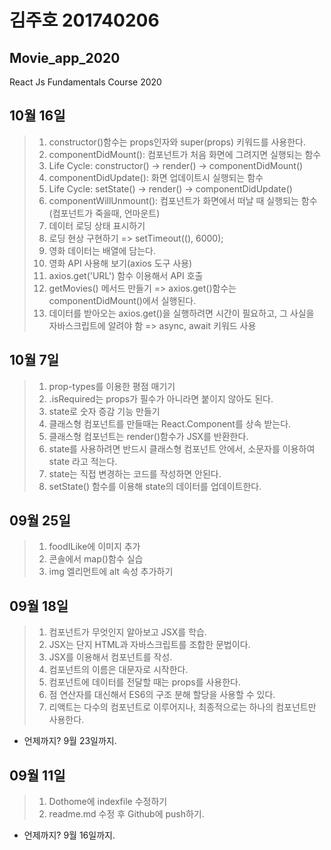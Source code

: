 # 김주호 201740206
## Movie_app_2020
React Js Fundamentals Course 2020

## 10월 16일
>1. constructor()함수는 props인자와 super(props) 키워드를 사용한다.
>2. componentDidMount(): 컴포넌트가 처음 화면에 그려지면 실행되는 함수
>3. Life Cycle: constructor() -> render() -> componentDidMount()
>4. componentDidUpdate(): 화면 업데이트시 실행되는 함수
>5. Life Cycle: setState() -> render() -> componentDidUpdate()
>6. componentWillUnmount(): 컴포넌트가 화면에서 떠날 때 실행되는 함수(컴포넌트가 죽을때, 언마운트)
>7. 데이터 로딩 상태 표시하기
>8. 로딩 현상 구현하기 => setTimeout((), 6000);
>9. 영화 데이터는 배열에 담는다.
>10. 영화 API 사용해 보기(axios 도구 사용)
>11. axios.get('URL') 함수 이용해서 API 호출
>12. getMovies() 메서드 만들기 => axios.get()함수는 componentDidMount()에서 실행된다.
>13. 데이터를 받아오는 axios.get()을 실행하려면 시간이 필요하고, 그 사실을 자바스크립트에 알려야 함 => async, await 키워드 사용



## 10월 7일
>1. prop-types를 이용한 평점 매기기
>2. .isRequired는 props가 필수가 아니라면 붙이지 않아도 된다.
>3. state로 숫자 증감 기능 만들기
>4. 클래스형 컴포넌트를 만들때는 React.Component를 상속 받는다.
>5. 클래스형 컴포넌트는 render()함수가 JSX를 반환한다.
>6. state를 사용하려면 반드시 클래스형 컴포넌트 안에서, 소문자를 이용하여 state 라고 적는다.
>7. state는 직접 변경하는 코드를 작성하면 안된다.
>8. setState() 함수를 이용해 state의 데이터를 업데이트한다.


## 09월 25일
>1. foodILike에 이미지 추가
>2. 콘솔에서 map()함수 실습
>3. img 엘리먼트에 alt 속성 추가하기


## 09월 18일
>1. 컴포넌트가 무엇인지 알아보고 JSX를 학습.
>2. JSX는 단지 HTML과 자바스크립트를 조합한 문법이다.
>3. JSX를 이용해서 컴포넌트를 작성.
>4. 컴포넌트의 이름은 대문자로 시작한다.
>5. 컴포넌트에 데이터를 전달할 때는 props를 사용한다.
>6. 점 연산자를 대신해서 ES6의 구조 분해 할당을 사용할 수 있다.
>7. 리액트는 다수의 컴포넌트로 이루어지나, 최종적으로는 하나의 컴포넌트만 사용한다.
* 언제까지? 9월 23일까지.

## 09월 11일
>1. Dothome에 indexfile 수정하기
>2. readme.md 수정 후 Github에 push하기.
* 언제까지? 9월 16일까지.